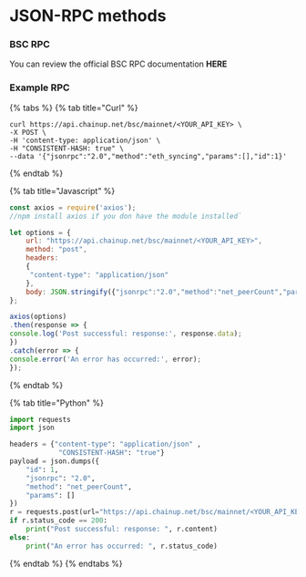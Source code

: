 # JSON-RPC methods

### BSC RPC

You can review the official BSC RPC documentation **HERE**

### Example RPC

{% tabs %}
{% tab title="Curl" %}
```
curl https://api.chainup.net/bsc/mainnet/<YOUR_API_KEY> \
-X POST \
-H 'content-type: application/json' \
-H "CONSISTENT-HASH: true" \
--data '{"jsonrpc":"2.0","method":"eth_syncing","params":[],"id":1}' 
```
{% endtab %}

{% tab title="Javascript" %}
```javascript
const axios = require('axios');
//npm install axios if you don have the module installed`

let options = {
    url: "https://api.chainup.net/bsc/mainnet/<YOUR_API_KEY>",
    method: "post",
    headers:
    { 
     "content-type": "application/json"
    },
    body: JSON.stringify({"jsonrpc":"2.0","method":"net_peerCount","params":[],"id":1})
};

axios(options)
.then(response => {
console.log('Post successful: response:', response.data);
})
.catch(error => {
console.error('An error has occurred:', error);
});
```
{% endtab %}

{% tab title="Python" %}
```python
import requests
import json

headers = {"content-type": "application/json" ,
            "CONSISTENT-HASH": "true"}
payload = json.dumps({
    "id": 1,
    "jsonrpc": "2.0",
    "method": "net_peerCount",
    "params": []
})
r = requests.post(url="https://api.chainup.net/bsc/mainnet/<YOUR_API_KEY>", headers=headers, data=payload)
if r.status_code == 200:
    print("Post successful: response: ", r.content)
else:
    print("An error has occurred: ", r.status_code)
```
{% endtab %}
{% endtabs %}
